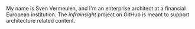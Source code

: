 My name is Sven Vermeulen, and I'm an enterprise architect at a financial European institution. The *infrainsight*
project on GitHub is meant to support architecture related content.

<!---
infrainsight/infrainsight is a ✨ special ✨ repository because its `README.md` (this file) appears on your GitHub profile.
You can click the Preview link to take a look at your changes.
--->
